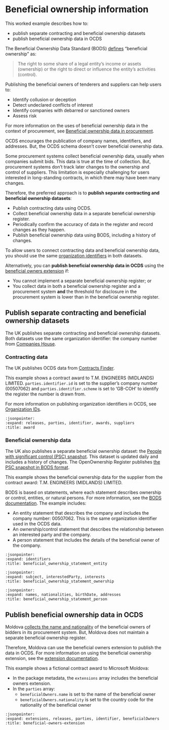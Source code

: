 # Beneficial ownership information

This worked example describes how to:
*   publish separate contracting and beneficial ownership datasets
*   publish beneficial ownership data in OCDS

The Beneficial Ownership Data Standard (BODS) [defines](https://standard.openownership.org/en/0.2.0/primer/whatisbo.html) “beneficial ownership” as:

> The right to some share of a legal entity’s income or assets (ownership) or the right to direct or influence the entity’s activities (control).

Publishing the beneficial owners of tenderers and suppliers can help users to:

*   Identify collusion or deception
*   Detect undeclared conflicts of interest
*   Identify companies with debarred or sanctioned owners
*   Assess risk

For more information on the uses of beneficial ownership data in the context of procurement, see [Beneficial ownership data in procurement](https://www.openownership.org/uploads/OO%20BO%20Data%20in%20Procurement.pdf). 

OCDS encourages the publication of company names, identifiers, and addresses. But, the OCDS schema doesn’t cover beneficial ownership data.

Some procurement systems collect beneficial ownership data, usually when companies submit bids. This data is true at the time of collection. But, procurement systems don’t track later changes to the ownership and control of suppliers. This limitation is especially challenging for users interested in long-standing contracts, in which there may have been many changes.

Therefore, the preferred approach is to **publish separate contracting and beneficial ownership datasets**:

*   Publish contracting data using OCDS.
*   Collect beneficial ownership data in a separate beneficial ownership register.
*   Periodically confirm the accuracy of data in the register and record changes as they happen.
*   Publish beneficial ownership data using BODS, including a history of changes.

To allow users to connect contracting data and beneficial ownership data, you should use the same [organization identifiers](https://standard.open-contracting.org/latest/en/schema/identifiers/#organization-ids) in both datasets.

Alternatively, you can **publish beneficial ownership data in OCDS** using the [beneficial owners extension](https://extensions.open-contracting.org/en/extensions/beneficialOwners/master/) if:

*   You cannot implement a separate beneficial ownership register; or
*   You collect data in both a beneficial ownership register and a procurement system **and** the threshold for disclosure in the procurement system is lower than in the beneficial ownership register.

## Publish separate contracting and beneficial ownership datasets

The UK publishes separate contracting and beneficial ownership datasets. Both datasets use the same organization identifier: the company number from [Companies House](https://www.gov.uk/government/organisations/companies-house).

### Contracting data

The UK publishes OCDS data from [Contracts Finder](https://www.contractsfinder.service.gov.uk/). 

This example shows a contract award to T.M. ENGINEERS (MIDLANDS) LIMITED. `parties.identifier.id` is set to the supplier’s company number (00507062) and `parties.identifier.scheme` is set to ‘GB-COH’ to identify the register the number is drawn from. 

For more information on publishing organization identifiers in OCDS, see [Organization IDs](https://standard.open-contracting.org/latest/en/schema/identifiers/#organization-ids).

```{jsoninclude} ../../examples/beneficial_ownership/award.json
:jsonpointer:
:expand: releases, parties, identifier, awards, suppliers
:title: award
```

### Beneficial ownership data

The UK also publishes a separate beneficial ownership dataset: the [People with significant control (PSC) snapshot](http://download.companieshouse.gov.uk/en_pscdata.html). This dataset is updated daily and includes a history of changes. The OpenOwnership Register publishes [the PSC snapshot in BODS format](https://register.openownership.org/data_sources/uk-psc-register).

This example shows the beneficial ownership data for the supplier from the contract award: T.M. ENGINEERS (MIDLANDS) LIMITED. 

BODS is based on statements, where each statement describes ownership or control, entities, or natural persons. For more information, see the [BODS documentation](http://standard.openownership.org/). The example includes:

*   An entity statement that describes the company and includes the company number: 00507062. This is the same organization identifier used in the OCDS data.
*   An ownership/control statement that describes the relationship between an interested party and the company.
*   A person statement that includes the details of the beneficial owner of the company. 

```{jsoninclude} ../../examples/beneficial_ownership/beneficial_ownership_statement_entity.json
:jsonpointer:
:expand: identifiers
:title: beneficial_ownership_statement_entity
```

```{jsoninclude} ../../examples/beneficial_ownership/beneficial_ownership_statement_ownership.json
:jsonpointer:
:expand: subject, interestedParty, interests
:title: beneficial_ownership_statement_ownership
```

```{jsoninclude} ../../examples/beneficial_ownership/beneficial_ownership_statement_person.json
:jsonpointer:
:expand: names, nationalities, birthDate, addresses
:title: beneficial_ownership_statement_person
```

## Publish beneficial ownership data in OCDS

Moldova [collects the name and nationality](https://tender.gov.md/ro/content/formularul-standard-al-documentului-unic-de-achizi%C8%9Bii-european?fbclid=IwAR14CSxh6bo45cTq-hzVbwhnEkk9OEkY1aF86j1hVIU8kTnvaW3cU4q5loc) of the beneficial owners of bidders in its procurement system. But, Moldova does not maintain a separate beneficial ownership register.

Therefore, Moldova can use the beneficial owners extension to publish the data in OCDS. For more information on using the beneficial ownership extension, see the [extension documentation](https://extensions.open-contracting.org/en/extensions/beneficialOwners/master/).

This example shows a fictional contract award to Microsoft Moldova:

*   In the package metadata, the `extensions` array includes the beneficial owners extension.
*   In the `parties` array:
    *   `beneficialOwners.name` is set to the name of the beneficial owner
    *   `beneficialOwners.nationality` is set to the country code for the nationality of the beneficial owner

```{jsoninclude} ../../examples/beneficial_ownership/beneficial_owners_extension.json
:jsonpointer:
:expand: extensions, releases, parties, identifier, beneficialOwners
:title: beneficial-owners-extension
```
